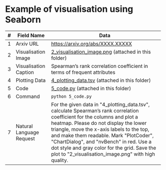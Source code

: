 # Example of visualisation using Seaborn

| # | Field Name               | Data                             |
|---|--------------------------|----------------------------------|
| 1 | Arxiv URL                | https://arxiv.org/abs/XXXX.XXXXX |
| 2 | Visualisation Image      | [2_visualisation_image.png](./2_visualisation_image.png) (attached in this folder)|
| 3 | Visualisation Caption    | Spearman’s rank correlation coefficient in terms of frequent attributes |
| 4 | Plotting Data            | [4_plotting_data.tsv](./4_plotting_data.tsv) (attached in this folder)|
| 5 | Code                     | [5_code.py](./5_code.py) (attached in this folder)         |
| 6 | Command                  | `python 5_code.py`           |
| 7 | Natural Language Request | For the given data in "4_plotting_data.tsv", calculate Spearman’s rank correlation coefficient for the columns and plot a heatmap. Please do not display the lower triangle, move the x-axis labels to the top, and make them readable. Mark "PlotCoder", "ChartDialog", and "nvBench" in red. Use a dot style and gray color for the grid. Save the plot to "2_visualisation_image.png" with high quality.|